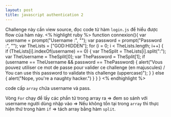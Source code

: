 ```yaml
---
layout: post
title: javascript authentication 2
---
```


Challenge này cần view source, đọc code từ hàm `login.js` để hiểu được flow của hàm này.
<% highlight ruby %>
function connexion(){
    var username = prompt("Username :", "");
    var password = prompt("Password :", "");
    var TheLists = ["GOD:HIDDEN"];
    for (i = 0; i < TheLists.length; i++)
    {
        if (TheLists[i].indexOf(username) == 0)
        {
            var TheSplit = TheLists[i].split(":");
            var TheUsername = TheSplit[0];
            var ThePassword = TheSplit[1];
            if (username == TheUsername && password == ThePassword)
            {
                alert("Vous pouvez utiliser ce mot de passe pour valider ce challenge (en majuscules) / You can use this password to validate this challenge (uppercase)");
            }
        }
        else
        {
            alert("Nope, you're a naughty hacker.")
        }
    }
}
<% endhighlight %>

code cấp `array` chứa username và pass.

Vòng `For` chạy để lấy các phần tử trong array ra => đem so sánh với username người dùng nhập vào => Nếu không tồn tại trong `array` thì thực hiện thứ trong hàm `if` => tách array bằng hàm `split`.



